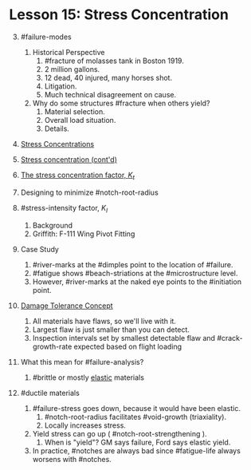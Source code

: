 # Lesson 15: Stress Concentration

3. #failure-modes
   1. Historical Perspective
      1. #fracture of molasses tank in Boston 1919.
      2. 2 million gallons.
      3. 12 dead, 40 injured, many horses shot.
      4. Litigation.
      5. Much technical disagreement on cause.
   2. Why do some structures #fracture when others yield?
      1. Material selection.
      2. Overall load situation.
      3. Details.
4. [Stress Concentrations](stress-concentration.md)
5. [Stress concentration (cont'd)](stress-concentration.md)
6. [The stress concentration factor, $K_{t}$](stress-concentration.md)


12. Designing to minimize #notch-root-radius
13. #stress-intensity factor, $K_{I}$
    1.  Background
    2.  Griffith: F-111 Wing Pivot Fitting
14. Case Study
    1.  #river-marks at the #dimples point to the location of #failure.
    2.  #fatigue shows #beach-striations at the #microstructure level.
    3.  However, #river-marks at the naked eye points to the #initiation point.
15. [Damage Tolerance Concept](damage-tolerance.md)
    1.  All materials have flaws, so we'll live with it.
    2.  Largest flaw is just smaller than you can detect.
    3.  Inspection intervals set by smallest detectable flaw and #crack-growth-rate expected based on flight loading
16. What this mean for #failure-analysis?
    1.  #brittle or mostly [elastic](elasticity.md) materials
17. #ductile materials
    1.  #failure-stress goes down, because it would have been elastic.
        1.  #notch-root-radius facilitates #void-growth (triaxiality).
        2.  Locally increases stress.
    2.  Yield stress can go up ( #notch-root-strengthening ).
        1.  When is "yield"? GM says failure, Ford says elastic yield.
    3.  In practice, #notches are always bad since #fatigue-life always worsens with #notches.